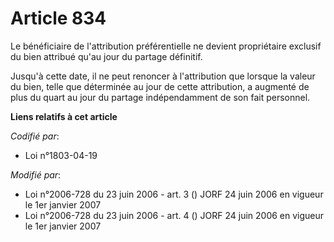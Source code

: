 # Article 834

Le bénéficiaire de l'attribution préférentielle ne devient propriétaire exclusif du bien attribué qu'au jour du partage
définitif.

Jusqu'à cette date, il ne peut renoncer à l'attribution que lorsque la valeur du bien, telle que déterminée au jour de cette
attribution, a augmenté de plus du quart au jour du partage indépendamment de son fait personnel.

**Liens relatifs à cet article**

_Codifié par_:

  - Loi n°1803-04-19

_Modifié par_:

  - Loi n°2006-728 du 23 juin 2006 - art. 3 () JORF 24 juin 2006 en vigueur le 1er janvier 2007
  - Loi n°2006-728 du 23 juin 2006 - art. 4 () JORF 24 juin 2006 en vigueur le 1er janvier 2007
